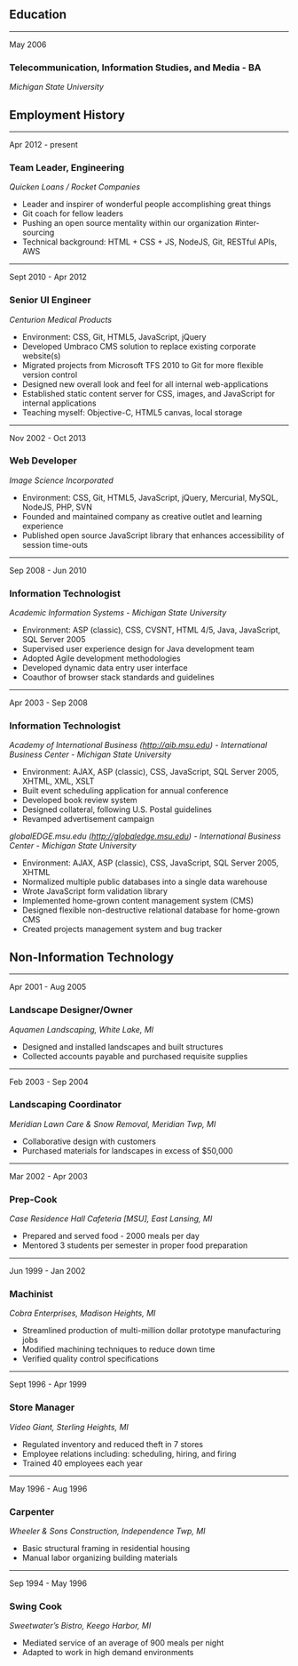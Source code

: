 ## Education

<div class="resume education">

---
May 2006
### Telecommunication, Information Studies, and Media - BA
*Michigan State University*
<!--
  + Study Abroad - Post-modern Studies
      - Belgium
      - France
      - Germany
      - Italy
      - The Netherlands
  + Extracurricular
      - Broad International Business Forum
      - Center for Research & Professional Development
      - Global Business Club
      - Student Greenhouse Project -->

</div>


## Employment History

<div class="resume current">

---
Apr 2012 - present
### Team Leader, Engineering
*Quicken Loans / Rocket Companies*
<!--
  1. Software Engineer
  2. Sr. Software Engineer
  3. Integration Solutions Architect
  4. Cloud Solutions Architect
  5. Team Leader
-->

  + Leader and inspirer of wonderful people accomplishing great things
  + Git coach for fellow leaders
  + Pushing an open source mentality within our organization #inter-sourcing
  + Technical background: HTML + CSS + JS, NodeJS, Git, RESTful APIs, AWS
  <!-- + Professional listener and decision delegator #snark -->

</div>


<div class="resume past">

---
Sept 2010 - Apr 2012
### Senior UI Engineer
*Centurion Medical Products*

+ Environment: CSS, Git, HTML5, JavaScript, jQuery
+ Developed Umbraco CMS solution to replace existing corporate website(s)
+ Migrated projects from Microsoft TFS 2010 to Git for more flexible version control
+ Designed new overall look and feel for all internal web-applications
+ Established static content server for CSS, images, and JavaScript for internal applications
+ Teaching myself: Objective-C, HTML5 canvas, local storage

---
Nov 2002 - Oct 2013
### Web Developer
*Image Science Incorporated*

  + Environment: CSS, Git, HTML5, JavaScript, jQuery, Mercurial, MySQL, NodeJS, PHP, SVN
  + Founded and maintained company as creative outlet and learning experience
  + Published open source JavaScript library that enhances accessibility of session time-outs

---
Sep 2008 - Jun 2010
### Information Technologist
*Academic Information Systems - Michigan State University*

  + Environment: ASP (classic), CSS, CVSNT, HTML 4/5, Java, JavaScript, SQL Server 2005
  + Supervised user experience design for Java development team
  + Adopted Agile development methodologies
  + Developed dynamic data entry user interface
  + Coauthor of browser stack standards and guidelines

---
Apr 2003 - Sep 2008
### Information Technologist
*Academy of International Business (http://aib.msu.edu) - International Business Center - Michigan State University*

  + Environment: AJAX, ASP (classic), CSS, JavaScript, SQL Server 2005, XHTML, XML, XSLT
  + Built event scheduling application for annual conference
  + Developed book review system
  + Designed collateral, following U.S. Postal guidelines
  + Revamped advertisement campaign

*globalEDGE.msu.edu (http://globaledge.msu.edu) - International Business Center - Michigan State University*

  + Environment: AJAX, ASP (classic), CSS, JavaScript, SQL Server 2005, XHTML
  + Normalized multiple public databases into a single data warehouse
  + Wrote JavaScript form validation library
  + Implemented home-grown content management system (CMS)
  + Designed flexible non-destructive relational database for home-grown CMS
  + Created projects management system and bug tracker

</div>


## Non-Information Technology

<div class="resume non-it">


---
Apr 2001 - Aug 2005
### Landscape Designer/Owner
*Aquamen Landscaping, White Lake, MI*

  + Designed and installed landscapes and built structures
  + Collected accounts payable and purchased requisite supplies

---
Feb 2003 - Sep 2004
### Landscaping Coordinator
*Meridian Lawn Care &amp; Snow Removal, Meridian Twp, MI*

  + Collaborative design with customers
  + Purchased materials for landscapes in excess of $50,000

---
Mar 2002 - Apr 2003
### Prep-Cook
*Case Residence Hall Cafeteria [MSU], East Lansing, MI*

  + Prepared and served food - 2000 meals per day
  + Mentored 3 students per semester in proper food preparation

---
Jun 1999 - Jan 2002
### Machinist
*Cobra Enterprises, Madison Heights, MI*

  + Streamlined production of multi-million dollar prototype manufacturing jobs
  + Modified machining techniques to reduce down time
  + Verified quality control specifications

---
Sept 1996 - Apr 1999
### Store Manager
*Video Giant, Sterling Heights, MI*

  + Regulated inventory and reduced theft in 7 stores
  + Employee relations including: scheduling, hiring, and firing
  + Trained 40 employees each year

---
May 1996 - Aug 1996
### Carpenter
*Wheeler &amp; Sons Construction, Independence Twp, MI*

  + Basic structural framing in residential housing
  + Manual labor organizing building materials

---
Sep 1994 - May 1996
### Swing Cook
*Sweetwater’s Bistro, Keego Harbor, MI*

  + Mediated service of an average of 900 meals per night
  + Adapted to work in high demand environments

</div>
